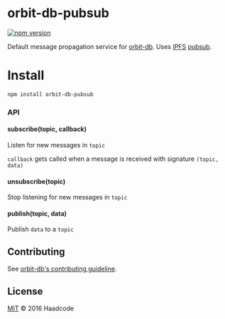 # orbit-db-pubsub

[![npm version](https://badge.fury.io/js/orbit-db-pubsub.svg)](https://badge.fury.io/js/orbit-db-pubsub)

Default message propagation service for [orbit-db](https://github.com/haadcode/orbit-db). Uses [IPFS](https://dist.ipfs.io/go-ipfs/floodsub-2) [pubsub](https://github.com/ipfs/go-ipfs/blob/master/core/commands/pubsub.go#L23).

# Install
```
npm install orbit-db-pubsub
```

### API

#### subscribe(topic, callback)

Listen for new messages in `topic`

`callback` gets called when a message is received with signature `(topic, data)`

#### unsubscribe(topic)

Stop listening for new messages in `topic`

#### publish(topic, data)

Publish `data` to a `topic`

## Contributing

See [orbit-db's contributing guideline](https://github.com/haadcode/orbit-db#contributing).

## License

[MIT](LICENSE) ©️ 2016 Haadcode
